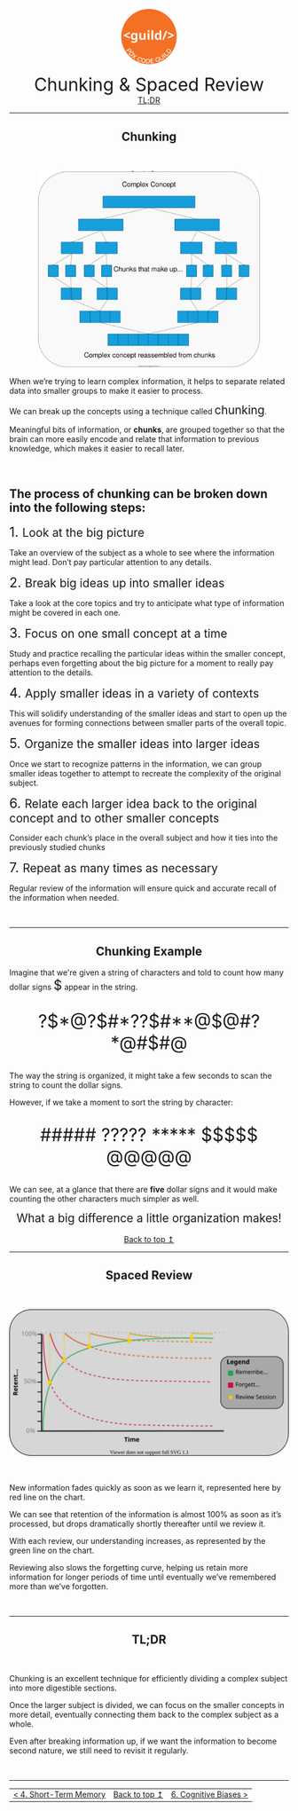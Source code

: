 <p align="center" id="top">
<img src="./images/pdx_code_guild_logo.svg" width=100/>

</p>
<center>
    <span style="font-size:2rem">Chunking & Spaced Review</span><br>
    <a href="#tldr">TL;DR</a>
</center>

---

<center>
    <h2>Chunking</h2>
</center>

<br>

<p align="center"><img src="./images/chunking/chunking.drawio.svg" width=400/></p>

When we’re trying to learn complex information, it helps to separate related data into smaller groups to make it easier to process.

We can break up the concepts using a technique called <span style="font-size:1.3rem">chunking</span>.

Meaningful bits of information, or **chunks**, are grouped together so that the brain can more easily encode and relate that information to previous knowledge, which makes it easier to recall later.

<br>

## The process of chunking can be broken down into the following steps:

<span style="font-size:1.5rem">1. </span><span style="font-size:1.3rem">Look at the big picture</span>

Take an overview of the subject as a whole to see where the information might lead. Don’t pay particular attention to any details.

<span style="font-size:1.5rem">2. </span><span style="font-size:1.3rem">Break big ideas up into smaller ideas</span>

Take a look at the core topics and try to anticipate what type of information might be covered in each one.

<span style="font-size:1.5rem">3. </span><span style="font-size:1.3rem">Focus on one small concept at a time</span>

Study and practice recalling the particular ideas within the smaller concept, perhaps even forgetting about the big picture for a moment to really pay attention to the details.

<span style="font-size:1.5rem">4. </span><span style="font-size:1.3rem">Apply smaller ideas in a variety of contexts</span>

This will solidify understanding of the smaller ideas and start to open up the avenues for forming connections between smaller parts of the overall topic.

<span style="font-size:1.5rem">5. </span><span style="font-size:1.3rem">Organize the smaller ideas into larger ideas</span>

Once we start to recognize patterns in the information, we can group smaller ideas together to attempt to recreate the complexity of the original subject.

<span style="font-size:1.5rem">6. </span><span style="font-size:1.3rem">Relate each larger idea back to the original concept and to other smaller concepts</span>

Consider each chunk’s place in the overall subject and how it ties into the previously studied chunks

<span style="font-size:1.5rem">7. </span><span style="font-size:1.3rem">Repeat as many times as necessary</span>

Regular review of the information will ensure quick and accurate recall of the information when needed.

<br>

---

<center>
    <h2>Chunking Example</h2>
</center>

Imagine that we're given a string of characters and told to count how many dollar signs <span style="font-size:1.5rem">$</span> appear in the string.

<br>

<center>
    <span style="font-size:2rem">?$*@?$#*??$#**@$@#?*@#$#@</span>
</center>

<br>

The way the string is organized, it might take a few seconds to scan the string to count the dollar signs.

However, if we take a moment to sort the string by character:

<br>

<center>
    <span style="font-size:2rem">##### ????? ***** $$$$$ @@@@@</span>
</center>

<br>

We can see, at a glance that there are **five** dollar signs and it would make counting the other characters much simpler as well.

<center>
    <span style="font-size:1.3rem">What a big difference a little organization makes!</span>
</center>
<br>

<center>
    <a href="#top">Back to top &mapstoup;</a>
</center>

---

<center>
    <h2>Spaced Review</h2>
</center>

<br>

<p align="center"><img src="./images/spaced_review.drawio.svg"/></p>

<br>

New information fades quickly as soon as we learn it, represented here by red line on the chart.

We can see that retention of the information is almost 100% as soon as it’s processed, but drops dramatically shortly thereafter until we review it.

With each review, our understanding increases, as represented by the green line on the chart.

Reviewing also slows the forgetting curve, helping us retain more information for longer periods of time until eventually we’ve remembered more than we’ve forgotten.

<br>

---

<center>
    <h2 id="tldr">TL;DR</h2>
</center>

<br>

Chunking is an excellent technique for efficiently dividing a complex subject into more digestible sections.

Once the larger subject is divided, we can focus on the smaller concepts in more detail, eventually connecting them back to the complex subject as a whole.

Even after breaking information up, if we want the information to become second nature, we still need to revisit it regularly.

<br>

---

<table style="width:100%">
    <tr>
        <td align="left">
            <a href="./short_term_memory.md"> < 4. Short-Term Memory </a>
        </td>
        <td align="center">
            <a href="#top">Back to top &mapstoup;</a>
        </td>
        <td align="right">
            <a href="./cognitive_biases.md"> 6. Cognitive Biases > </a>
        </td>
    </tr>
</table>
